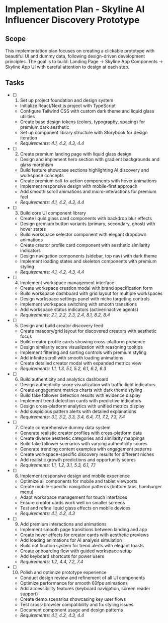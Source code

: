 # Implementation Plan - Skyline AI Influencer Discovery Prototype

## Scope
This implementation plan focuses on creating a clickable prototype with beautiful UI and dummy data, following design-driven development principles. The goal is to build: Landing Page → Skyline App Components → Skyline App UI with careful attention to design at each step.

## Tasks

- [ ] 1. Set up project foundation and design system
  - Initialize React/Next.js project with TypeScript
  - Configure Tailwind CSS with custom dark theme and liquid glass utilities
  - Create base design tokens (colors, typography, spacing) for premium dark aesthetic
  - Set up component library structure with Storybook for design iteration
  - _Requirements: 4.1, 4.2, 4.3, 4.4_

- [ ] 2. Create premium landing page with liquid glass design
  - Design and implement hero section with gradient backgrounds and glass morphism
  - Build feature showcase sections highlighting AI discovery and workspace concepts
  - Create premium call-to-action components with hover animations
  - Implement responsive design with mobile-first approach
  - Add smooth scroll animations and micro-interactions for premium feel
  - _Requirements: 4.1, 4.2, 4.3, 4.4_

- [ ] 3. Build core UI component library
  - Create liquid glass card components with backdrop blur effects
  - Design premium button variants (primary, secondary, ghost) with hover states
  - Build workspace selector component with elegant dropdown animations
  - Create creator profile card component with aesthetic similarity indicators
  - Design navigation components (sidebar, top nav) with dark theme
  - Implement loading states and skeleton components with premium styling
  - _Requirements: 4.1, 4.2, 4.3, 4.4_

- [ ] 4. Implement workspace management interface
  - Create workspace creation modal with brand specification form
  - Build workspace dashboard with grid layout for multiple workspaces
  - Design workspace settings panel with niche targeting controls
  - Implement workspace switching with smooth transitions
  - Add workspace status indicators (active/inactive agents)
  - _Requirements: 2.1, 2.2, 2.3, 2.4, 8.1, 8.2, 8.4_

- [ ] 5. Design and build creator discovery feed
  - Create masonry/grid layout for discovered creators with aesthetic focus
  - Build creator profile cards showing cross-platform presence
  - Design similarity score visualization with reasoning tooltips
  - Implement filtering and sorting controls with premium styling
  - Add infinite scroll with smooth loading animations
  - Create detailed creator modal with expanded metrics view
  - _Requirements: 1.1, 1.3, 5.1, 5.2, 6.1, 6.2, 6.3_

- [ ] 6. Build authenticity and analytics dashboard
  - Design authenticity score visualization with traffic light indicators
  - Create engagement metrics charts with dark theme styling
  - Build fake follower detection results with evidence display
  - Implement trend detection cards with predictive indicators
  - Design cross-platform analytics with unified metrics display
  - Add suspicious pattern alerts with detailed explanations
  - _Requirements: 3.1, 3.2, 3.3, 3.4, 6.4, 7.1, 7.2, 7.3, 7.4_

- [ ] 7. Create comprehensive dummy data system
  - Generate realistic creator profiles with cross-platform data
  - Create diverse aesthetic categories and similarity mappings
  - Build fake follower scenarios with varying authenticity scores
  - Generate trending content examples with engagement patterns
  - Create workspace-specific discovery results for different niches
  - Add realistic growth predictions and opportunity scores
  - _Requirements: 1.1, 1.2, 3.1, 5.3, 6.1, 7.1_

- [ ] 8. Implement responsive design and mobile experience
  - Optimize all components for mobile and tablet viewports
  - Create mobile-specific navigation patterns (bottom tabs, hamburger menu)
  - Adapt workspace management for touch interfaces
  - Ensure creator cards work well on smaller screens
  - Test and refine liquid glass effects on mobile devices
  - _Requirements: 4.1, 4.2, 4.3_

- [ ] 9. Add premium interactions and animations
  - Implement smooth page transitions between landing and app
  - Create hover effects for creator cards with aesthetic previews
  - Add loading animations for AI analysis simulation
  - Build notification system for trend alerts with elegant toasts
  - Create onboarding flow with guided workspace setup
  - Add keyboard shortcuts for power users
  - _Requirements: 1.2, 4.4, 7.2, 7.4_

- [ ] 10. Polish and optimize prototype experience
  - Conduct design review and refinement of all UI components
  - Optimize performance for smooth 60fps animations
  - Add accessibility features (keyboard navigation, screen reader support)
  - Create demo scenarios showcasing key user flows
  - Test cross-browser compatibility and fix styling issues
  - Document component usage and design patterns
  - _Requirements: 4.1, 4.2, 4.3, 4.4_